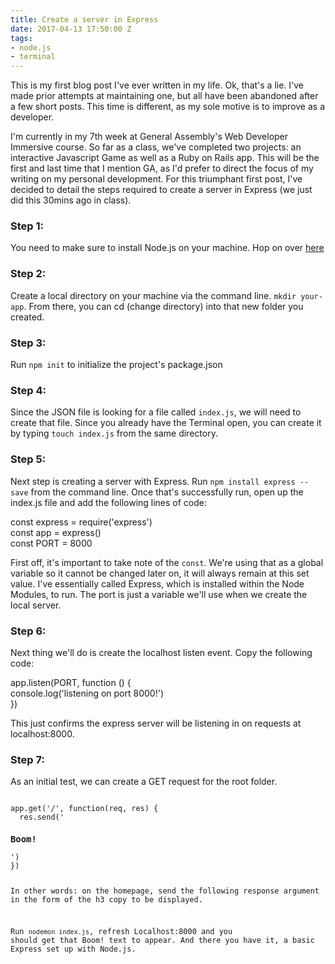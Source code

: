 ```yaml
---
title: Create a server in Express
date: 2017-04-13 17:50:00 Z
tags:
- node.js
- terminal
---
```


This is my first blog post I've ever written in my life. Ok, that's a lie. I've made prior attempts at maintaining one, but all have been abandoned after a few short posts. This time is different, as my sole motive is to improve as a developer.

I'm currently in my 7th week at General Assembly's Web Developer Immersive course. So far as a class, we've completed two projects: an interactive Javascript Game as well as a Ruby on Rails app. This will be the first and last time that I mention GA, as I'd prefer to direct the focus of my writing on my personal development. For this triumphant first post, I've decided to detail the steps required to create a server in Express (we just did this 30mins ago in class).

### Step 1:
You need to make sure to install Node.js on your machine. Hop on over [here](https://nodejs.org/en/)

### Step 2:
Create a local directory on your machine via the command line. `mkdir your-app`. From there, you can cd (change directory) into that new folder you created.

### Step 3:
Run `npm init` to initialize the project's package.json

### Step 4:
Since the JSON file is looking for a file called `index.js`, we will need to create that file. Since you already have the Terminal open, you can create it by typing `touch index.js` from the same directory.

### Step 5:
Next step is creating a server with Express. Run `npm install express --save` from the command line. Once that's successfully run, open up the index.js file and add the following lines of code:

const express = require('express')  
const app = express()   
const PORT = 8000

First off, it's important to take note of the `const`. We're using that as a global variable so it cannot be changed later on, it will always remain at this set value. I've essentially called Express, which is installed within the Node Modules, to run. The port is just a variable we'll use when we create the local server.

### Step 6:

Next thing we'll do is create the localhost listen event. Copy the following code:

app.listen(PORT, function () {  
  console.log('listening on port 8000!')  
})  

This just confirms the express server will be listening in on requests at localhost:8000.

### Step 7:

As an initial test, we can create a GET request for the root folder.

<code>
app.get('/', function(req, res) {  
  res.send('<h3>Boom!</h3>')  
})



In other words: on the homepage, send the following response argument in the form of the h3 copy to be displayed.

Run `nodemon index.js`, refresh Localhost:8000 and you should get that Boom! text to appear. And there you have it, a basic Express set up with Node.js.
